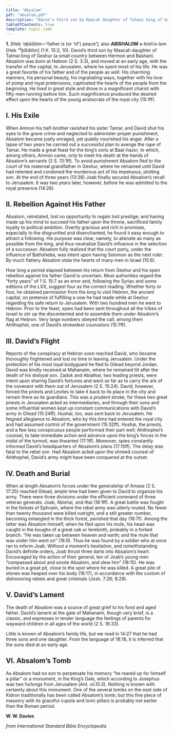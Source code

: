 ```yaml
---
title: "Absalom"
pdf: "absalom.pdf"
description: "David's third son by Maacah daughter of Talmai king of Geshur (a small country between Hermon and Bashan)."
tableOfContents: true
template: topic.jade
---
```


**1.** [Heb *’aḇšālôm*—‘father is (or ‘of’) peace’]; also **ABISHALOM**
ə-bishʹə-ləm [Heb *’*<sup>*a*</sup>*ḇîšālôm*] (1 K. 15:2, 10). David’s
third son by Maacah daughter of Talmai king of Geshur (a small country
between Hermon and Bashan). Absalom was born at Hebron (2 S. 3:3), and
moved at an early age, with the transfer of the capital, to Jerusalem,
where he spent most of his life. He was a great favorite of his father
and of the people as well. His charming manners, his personal beauty,
his ingratiating ways, together with his love of pomp and royal
pretensions, captivated the hearts of the people from the beginning. He
lived in great style and drove in a magnificent chariot with fifty men
running before him. Such magnificence produced the desired effect upon
the hearts of the young aristocrats of the royal city (15:1ff).

I. His Exile
------------

When Amnon his half-brother ravished his sister Tamar, and David shut
his eyes to the grave crime and neglected to administer proper
punishment, Absalom became justly enraged, yet quietly nourished his
anger. After a lapse of two years he carried out a successful plan to
avenge the rape of Tamar. He made a great feast for the king’s sons at
Baal-hazor, to which, among others, Amnon came, only to meet his death
at the hands of Absalom’s servants (2 S. 13:1ff). To avoid punishment
Absalom fled to the court of his maternal grandfather in Geshur, where
he remained until David had relented and condoned the murderous act of
his impetuous, plotting son. At the end of three years (13:38) Joab
finally secured Absalom’s recall to Jerusalem. It was two years later,
however, before he was admitted to the royal presence (14:28).

II. Rebellion Against His Father
--------------------------------

Absalom, reinstated, lost no opportunity to regain lost prestige; and
having made up his mind to succeed his father upon the throne,
sacrificed family loyalty to political ambition. Overtly gracious and
rich in promises, especially to the disgruntled and disenchanted, he
found it easy enough to attract a following. His purpose was clear,
namely, to alienate as many as possible from the king, and thus
neutralize David’s influence in the selection of a successor. Absalom
fully realized that the court party, under the influence of Bathsheba,
was intent upon having Solomon as the next ruler. By much flattery
Absalom stole the hearts of many men in Israel (15:6).

How long a period elapsed between his return from Geshur and his open
rebellion against his father David is uncertain. Most authorities regard
the “forty years” of 1 S. 15:7 as an error and, following the Syriac and
some editions of the LXX, suggest four as the correct reading. Whether
forty or four, he obtained permission from the king to visit Hebron, the
ancient capital, on pretense of fulfilling a vow he had made while at
Geshur regarding his safe return to Jerusalem. With two hundred men he
went to Hebron. Prior to the feast, spies had been sent throughout all
the tribes of Israel to stir up the discontented and to assemble them
under Absalom’s flag at Hebron. Very large numbers obeyed the call,
among them Ahithophel, one of David’s shrewdest counselors (15:7ff).

III. David’s Flight
-------------------

Reports of the conspiracy at Hebron soon reached David, who became
thoroughly frightened and lost no time in leaving Jerusalem. Under the
protection of his most loyal bodyguard he fled to Gilead beyond Jordan.
David was kindly received at Mahanaim, where he remained till after the
death of his disloyal son. Zadok and Abiathar, two leading priests, were
intent upon sharing David’s fortunes and went so far as to carry the ark
of the covenant with them out of Jerusalem (2 S. 15:24). David, however,
forced the priests and Levites to take it back to its place in the city
and remain there as its guardians. This was a prudent stroke, for these
two great priests in Jerusalem acted as intermediaries, and through
their sons and some influential women kept up constant communications
with David’s army in Gilead (15:24ff). Hushai, too, was sent back to
Jerusalem. He feigned allegiance to Absalom, who by this time had
entered the royal city and had assumed control of the government
(15:32ff). Hushai, the priests, and a few less conspicuous people
performed their part well; Ahithophel’s counsel, to take immediate
action and advance upon the king’s forces in the midst of the turmoil,
was thwarted (17:1ff). Moreover, spies constantly informed David’s
headquarters of Absalom’s plans (17:15ff). The delay was fatal to the
rebel son. Had Absalom acted upon the shrewd counsel of Ahithophel,
David’s army might have been conquered at the outset.

IV. Death and Burial
--------------------

When at length Absalom’s forces under the generalship of Amasa (2 S.
17:25) reached Gilead, ample time had been given to David to organize
his army. There were three divisions under the efficient command of
three veteran generals: Joab, Abishai, and Ittai (18:1ff). A great
battle was fought in the forests of Ephraim, where the rebel army was
utterly routed. No fewer than twenty thousand were killed outright, and
a still greater number, becoming entangled in the thick forest, perished
that day (18:7f). Among the latter was Absalom himself; when he fled
upon his mule, his head was caught in the boughs of a great oak or
terebinth, probably in a forked branch. “He was taken up between heaven
and earth; and the mule that was under him went on” (18:9). Thus he was
found by a soldier who at once ran to inform Joab. Without a moment’s
hesitation, and notwithstanding David’s definite orders, Joab thrust
three darts into Absalom’s heart. Encouraged by the action of their
general, ten of Joab’s young men “compassed about and smote Absalom, and
slew him” (18:15). He was buried in a great pit, close to the spot where
he was killed. A great pile of stones was heaped over his body (18:17),
in accordance with the custom of dishonoring rebels and great criminals
(Josh. 7:26; 8:29).

V. David’s Lament
-----------------

The death of Absalom was a source of great grief to his fond and aged
father. David’s lament at the gate of Mahanaim, though very brief, is a
classic, and expresses in tender language the feelings of parents for
wayward children in all ages of the world (2 S. 18:33).

Little is known of Absalom’s family life, but we read in 14:27 that he
had three sons and one daughter. From the language of 18:18, it is
inferred that the sons died at an early age.

VI. Absalom’s Tomb
------------------

As Absalom had no son to perpetuate his memory “he reared up for himself
a pillar” or a monument, in the King’s Dale, which according to Josephus
was two furlongs from Jerusalem (*Ant.* vii.10.3). Nothing is known with
certainty about this monument. One of the several tombs on the east side
of Kidron traditionally has been called Absalom’s tomb; but this fine
piece of masonry with its graceful cupola and Ionic pillars is probably
not earlier than the Roman period.

**W. W. Davies**

*from International Standard Bible Encyclopedia*
